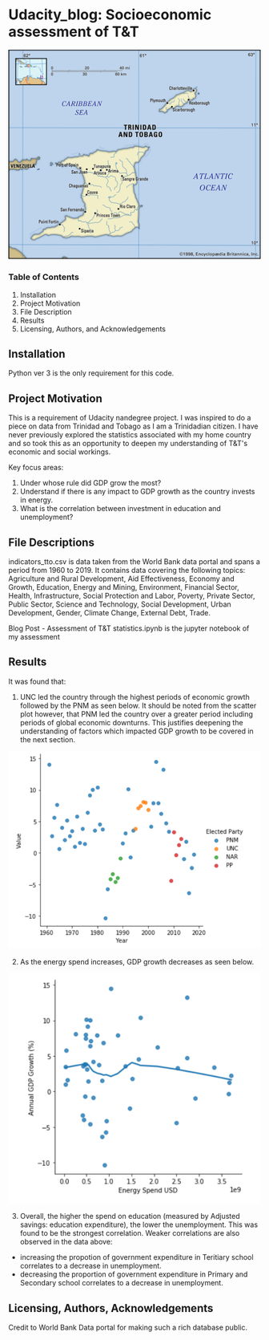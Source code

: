 # Udacity_blog: Socioeconomic assessment of T&T

![](Trinidad-and-Tobago-boundaries-map-locator-cities.jpg)

### Table of Contents
1. Installation
2. Project Motivation
3. File Description
4. Results
5. Licensing, Authors, and Acknowledgements

## Installation
Python ver 3 is the only requirement for this code.

## Project Motivation
This is a requirement of Udacity nandegree project.  I was inspired to do a piece on data from Trinidad and Tobago as I am a Trinidadian citizen.  I have never previously explored the statistics associated with my home country and so took this as an opportunity to deepen my understanding of T&T's economic and social workings.

Key focus areas:

1. Under whose rule did GDP grow the most?
2. Understand if there is any impact to GDP growth as the country invests in energy.
3. What is the correlation between investment in education and unemployment?

## File Descriptions

indicators_tto.csv is data taken from the World Bank data portal and spans a period from 1960 to 2019.  It contains data covering the following topics: Agriculture and Rural Development, Aid Effectiveness, Economy and Growth, Education, Energy and Mining, Environment, Financial Sector, Health, Infrastructure, Social Protection and Labor, Poverty, Private Sector, Public Sector, Science and Technology, Social Development, Urban Development, Gender, Climate Change, External Debt, Trade.

Blog Post - Assessment of T&T statistics.ipynb is the jupyter notebook of my assessment

## Results
It was found that:
1. UNC led the country through the highest periods of economic growth followed by the PNM as seen below.  It should be noted from the scatter plot however, that PNM led the country over a greater period including periods of global economic downturns.  This justifies deepening the understanding of factors which impacted GDP growth to be covered in the next section.

![](q_1.PNG)

2. As the energy spend increases, GDP growth decreases as seen below.

![](q_2.PNG)

3. Overall, the higher the spend on education (measured by Adjusted savings: education expenditure), the lower the unemployment.  This was found to be the strongest correlation. 
Weaker correlations are also observed in the data above:
- increasing the propotion of government expenditure in Teritiary school correlates to a decrease in unemployment. 
- decreasing the proportion of government expenditure in Primary and Secondary school correlates to a decrease in unemployment.

## Licensing, Authors, Acknowledgements
Credit to World Bank Data portal for making such a rich database public.

